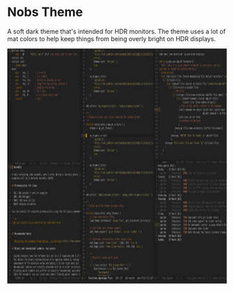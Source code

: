 # Nobs Theme

A soft dark theme that's intended for HDR monitors. The theme uses a lot of mat
colors to help keep things from being overly bright on HDR displays.

<p align="center"><img width="960" height="540" src="./assets/screenshot.png"></p>
